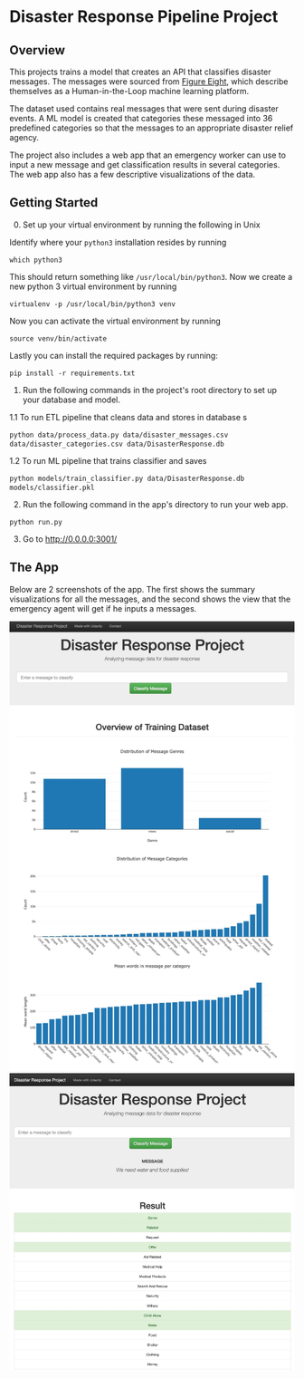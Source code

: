 # Disaster Response Pipeline Project

## Overview
This projects trains a model that creates an API that classifies disaster messages. The messages were sourced from <a href='https://www.figure-eight.com'>Figure Eight</a>, which describe themselves as a Human-in-the-Loop machine learning platform.

The dataset used contains real messages that were sent during disaster events. A ML model is created that categories these messaged into 36 predefined categories so that the messages to an appropriate disaster relief agency.

The project also includes a web app that an emergency worker can use to input a new message and get classification results in several categories. The web app also has a few descriptive visualizations of the data.

## Getting Started

0.  Set up your virtual environment by running the following in Unix

Identify where your `python3` installation resides by running

    which python3

This should return something like `/usr/local/bin/python3`. Now we create a new python 3 virtual environment by running


    virtualenv -p /usr/local/bin/python3 venv


Now you can activate the virtual environment by running

    source venv/bin/activate

Lastly you can install the required packages by running:

    pip install -r requirements.txt

1.  Run the following commands in the project's root directory to set up your database and model.

1.1   To run ETL pipeline that cleans data and stores in database
s
```
python data/process_data.py data/disaster_messages.csv data/disaster_categories.csv data/DisasterResponse.db
```

1.2   To run ML pipeline that trains classifier and saves

```
python models/train_classifier.py data/DisasterResponse.db models/classifier.pkl
```
2.  Run the following command in the app's directory to run your web app.

```
python run.py
```

3.  Go to <http://0.0.0.0:3001/>

## The App

Below are 2 screenshots of the app. The first shows the summary visualizations for all the messages, and the second shows the view that the emergency agent will get if he inputs a messages.

<img src='assets/graphs.jpg'>

<img src='assets/message.jpg'>
